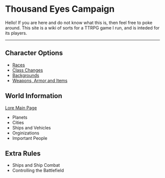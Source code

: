 # Thousand Eyes Campaign

Hello! If you are here and do not know what this is, then feel free to poke around. This site is a wiki of sorts for a TTRPG game I run, and is inteded for its players.


---

## Character Options

 * [Races](charoptions/races.html)
 * [Class Changes](charoptions/classes.html)
 * [Backgrounds](charoptions/backgrounds.html)
 * [Weapons, Armor,and Items](charoptions/items.html)

## World Information
[Lore Main Page](lore)

 * Planets
 * Cities
 * Ships and Vehicles
 * Orginizations
 * Important People

## Extra Rules

 * Ships and Ship Combat
 * Controlling the Battlefield
